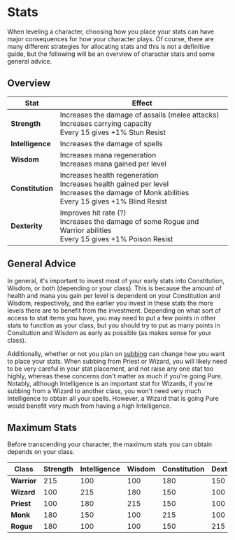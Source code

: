 # Stats

When leveling a character, choosing how you place your stats can have major consequences for how your character plays. Of course, there are many different strategies for allocating stats and this is not a definitive guide, but the following will be an overview of character stats and some general advice.

## Overview

| **Stat** | **Effect** |
| - | - |
| **Strength** | Increases the damage of assails (melee attacks) <br> Increases carrying capacity <br> Every 15 gives +1% Stun Resist |
| **Intelligence** | Increases the damage of spells |
| **Wisdom** | Increases mana regeneration <br> Increases mana gained per level |
| **Constitution** | Increases health regeneration <br> Increases health gained per level <br> Increases the damage of Monk abilities <br> Every 15 gives +1% Blind Resist |
| **Dexterity** | Improves hit rate (?) <br> Increases the damage of some Rogue and Warrior abilities <br> Every 15 gives +1% Poison Resist |

## General Advice

In general, it's important to invest most of your early stats into Constitution, Wisdom, or both (depending or your class). This is because the amount of health and mana you gain per level is dependent on your Constitution and Wisdom, respectively, and the earlier you invest in these stats the more levels there are to benefit from the investment. Depending on what sort of access to stat items you have, you may need to put a few points in other stats to function as your class, but you should try to put as many points in Consitution and Wisdom as early as possible (as makes sense for your class).

Additionally, whether or not you plan on [subbing](../subbing) can change how you want to place your stats. When subbing from Priest or Wizard, you will likely need to be very careful in your stat placement, and not raise any one stat too highly, whereas these concerns don't matter as much if you're going Pure. Notably, although Intelligence is an important stat for Wizards, if you're subbing from a Wizard to another class, you won't need very much Intelligence to obtain all your spells. However, a Wizard that is going Pure would benefit very much from having a high Intelligence.

## Maximum Stats

Before transcending your character, the maximum stats you can obtain depends on your class.

| **Class** | **Strength** | **Intelligence** | **Wisdom** | **Constitution** | **Dexterity** |
| - | - | - | - | - | - |
| **Warrior** | 215 | 100 | 100 | 180 | 150 |
| **Wizard** | 100 | 215 | 180 | 150 | 100 |
| **Priest** | 100 | 180 | 215 | 150 | 100 |
| **Monk** | 180 | 150 | 100 | 215 | 100 |
| **Rogue** | 180 | 100 | 100 | 150 | 215 |

